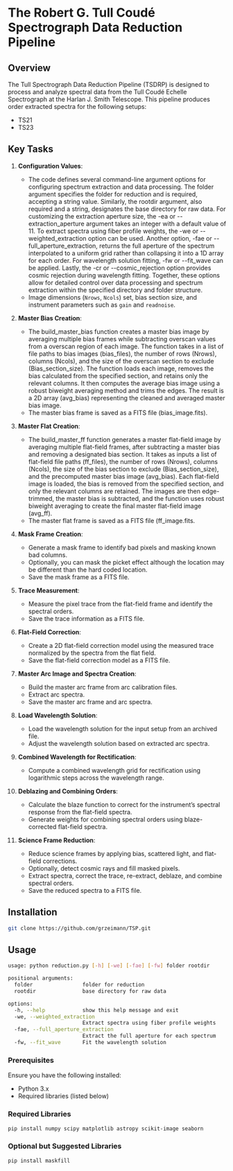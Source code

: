 # The Robert G. Tull Coudé Spectrograph Data Reduction Pipeline

## Overview
The Tull Spectrograph Data Reduction Pipeline (TSDRP) is designed to process and analyze spectral data from the Tull Coudé Echelle Spectrograph at the Harlan J. Smith Telescope. This pipeline produces order extracted spectra for the following setups:

- TS21
- TS23

## Key Tasks

1. **Configuration Values**:
   - The code defines several command-line argument options for configuring spectrum extraction and data processing. The folder argument specifies the folder for reduction and is required, accepting a string value. Similarly, the rootdir argument, also required and a string, designates the base directory for raw data. For customizing the extraction aperture size, the -ea or --extraction_aperture argument takes an integer with a default value of 11. To extract spectra using fiber profile weights, the -we or --weighted_extraction option can be used.  Another option, -fae or --full_aperture_extraction, returns the full aperture of the spectrum interpolated to a uniform grid rather than collapsing it into a 1D array for each order. For wavelength solution fitting, -fw or --fit_wave can be applied. Lastly, the -cr or --cosmic_rejection option provides cosmic rejection during wavelength fitting. Together, these options allow for detailed control over data processing and spectrum extraction within the specified directory and folder structure.
   - Image dimensions (`Nrows`, `Ncols`) set, bias section size, and instrument parameters such as `gain` and `readnoise`.

3. **Master Bias Creation**:
   - The build_master_bias function creates a master bias image by averaging multiple bias frames while subtracting overscan values from a overscan region of each image. The function takes in a list of file paths to bias images (bias_files), the number of rows (Nrows), columns (Ncols), and the size of the overscan section to exclude (Bias_section_size). The function loads each image, removes the bias calculated from the specified section, and retains only the relevant columns. It then computes the average bias image using a robust biweight averaging method and trims the edges. The result is a 2D array (avg_bias) representing the cleaned and averaged master bias image.
   - The master bias frame is saved as a FITS file (bias_image.fits).

4. **Master Flat Creation**:
   - The build_master_ff function generates a master flat-field image by averaging multiple flat-field frames, after subtracting a master bias and removing a designated bias section. It takes as inputs a list of flat-field file paths (ff_files), the number of rows (Nrows), columns (Ncols), the size of the bias section to exclude (Bias_section_size), and the precomputed master bias image (avg_bias). Each flat-field image is loaded, the bias is removed from the specified section, and only the relevant columns are retained. The images are then edge-trimmed, the master bias is subtracted, and the function uses robust biweight averaging to create the final master flat-field image (avg_ff).
   - The master flat frame is saved as a FITS file (ff_image.fits.

5. **Mask Frame Creation**:
   - Generate a mask frame to identify bad pixels and masking known bad columns.
   - Optionally, you can mask the picket effect although the location may be different than the hard coded location.
   - Save the mask frame as a FITS file.

6. **Trace Measurement**:
   - Measure the pixel trace from the flat-field frame and identify the spectral orders.
   - Save the trace information as a FITS file.

7. **Flat-Field Correction**:
   - Create a 2D flat-field correction model using the measured trace normalized by the spectra from the flat field.
   - Save the flat-field correction model as a FITS file.

8. **Master Arc Image and Spectra Creation**:
   - Build the master arc frame from arc calibration files.
   - Extract arc spectra.
   - Save the master arc frame and arc spectra.

9. **Load Wavelength Solution**:
   - Load the wavelength solution for the input setup from an archived file.
   - Adjust the wavelength solution based on extracted arc spectra.

10. **Combined Wavelength for Rectification**:
    - Compute a combined wavelength grid for rectification using logarithmic steps across the wavelength range.

11. **Deblazing and Combining Orders**:
    - Calculate the blaze function to correct for the instrument’s spectral response from the flat-field spectra.
    - Generate weights for combining spectral orders using blaze-corrected flat-field spectra.

12. **Science Frame Reduction**:
    - Reduce science frames by applying bias, scattered light, and flat-field corrections.
    - Optionally, detect cosmic rays and fill masked pixels.
    - Extract spectra, correct the trace, re-extract, deblaze, and combine spectral orders.
    - Save the reduced spectra to a FITS file.

## Installation
```bash
git clone https://github.com/grzeimann/TSP.git
```
## Usage
```bash
usage: python reduction.py [-h] [-we] [-fae] [-fw] folder rootdir

positional arguments:
  folder                folder for reduction
  rootdir               base directory for raw data

options:
  -h, --help            show this help message and exit
  -we, --weighted_extraction
                        Extract spectra using fiber profile weights
  -fae, --full_aperture_extraction
                        Extract the full aperture for each spectrum
  -fw, --fit_wave       Fit the wavelength solution
```

### Prerequisites
Ensure you have the following installed:
- Python 3.x
- Required libraries (listed below)

### Required Libraries
```bash
pip install numpy scipy matplotlib astropy scikit-image seaborn
```

### Optional but Suggested Libraries
```bash
pip install maskfill
```
